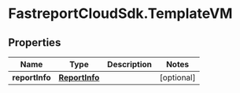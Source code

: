 # FastreportCloudSdk.TemplateVM

## Properties

Name | Type | Description | Notes
------------ | ------------- | ------------- | -------------
**reportInfo** | [**ReportInfo**](ReportInfo.md) |  | [optional] 


